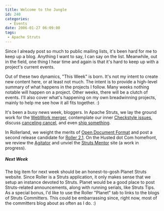 ```yaml
---
title: Welcome to the Jungle
id: 240
categories:
  - Events
date: 2006-01-27 06:09:00
tags:
 - Apache Struts
---
```


Since I already post so much to public mailing lists, it's been hard for me to keep up a blog. Anything I want to say, I can say on the list. Meanwhile, out in the field, one thing I hear time and again is that it's hard to keep up with a project's current events.

Out of these two dynamics, "This Week" is born. It's not my intent to create new content here, or at least not much. The intent is to provide a high-level summary of what happens in the projects I follow. Many weeks nothing notable will happen on a project. Other weeks, there will be a clutch of events. I'll also cover what's happening on my own breadwinning projects, mainly to help me see how it all fits together. :)

It's been a busy news week, bloggers. In Apache Struts, we lay the ground work for the [WebWork merger](http://jroller.com/page/TedHusted?entry=merger_debut), contemplate our inner [Checkstyle issues](http://jroller.com/page/TedHusted?entry=checkstyle_woes), discuss [canceling cancel](http://jroller.com/page/TedHusted?entry=cancel_klatch), and even [ship something](http://jroller.com/page/TedHusted?entry=scripting_sails).

In Rollerland, we weight the merits of [Open Document Format](http://jroller.com/page/TedHusted?entry=odf_rocks) and post a second release candidate for [Roller 2.1](http://jroller.com/page/TedHusted?entry=roller_2_1_rc2). On the Husted dot Com homefront, we review the [Agitator](http://jroller.com/page/TedHusted?entry=agitar_software) and unviel the [Struts Mentor](http://jroller.com/page/TedHusted?entry=struts_mentor) site (a work in progress).

##### Next Week

The big item for next week should be an honest-to-gosh Planet Struts website. Since Roller is a Struts application, it only makes sense that we setup an instance devoted to Struts. Planet would be a good place to post Struts-related announcements, along with running serials, like Struts Tips. As a special bonus, I'd like to use the Roller "Planet" tab to links to the blogs of Struts Committers. This could be embarrassing since, right now, most of the committers blog about as often as I do. :)